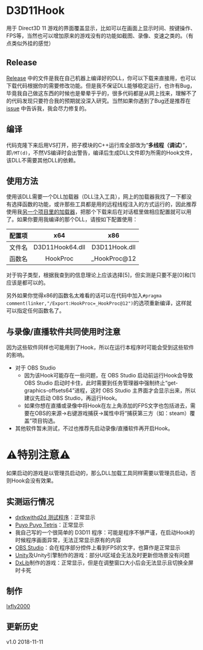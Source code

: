 # D3D11Hook
用于 Direct3D 11 游戏的界面覆盖显示，比如可以在画面上显示时间、按键操作、FPS等，当然也可以增加原来的游戏没有的功能如截图、录像、变速之类的。（有点类似外挂的感觉）

## Release
[Release](https://github.com/lxfly2000/D3D11Hook/releases) 中的文件是我在自己机器上编译好的DLL，你可以下载来直接用，也可以下载代码根据你的需要修改功能。但是我不保证DLL能够稳定运行，也许有Bug，毕竟我自己做这东西的时候也是晕晕乎乎的，很多代码都是从网上找来，理解不了的代码发现只要符合我的预期就没深入研究。当然如果你遇到了Bug还是推荐在 [issue](https://github.com/lxfly2000/D3D11Hook/issues) 中告诉我，我会尽力修复的。

## 编译
代码克隆下来后用VS打开，把子模块的C++运行库全部改为“**多线程（调试）**”，即`/MT(d)`，不然VS编译时会出警告，编译后生成DLL文件即为所需的Hook文件，该DLL不需要其他DLL的依赖。

## 使用方法
使用该DLL需要一个DLL加载器（DLL注入工具），网上的加载器我找了一下都没有选择函数的功能，或许那些工具都是用的远程线程注入的方式运行的，因此推荐使用我[另一个项目里的加载器](https://github.com/lxfly2000/hookmidi)，把那个下载来后在对话框里做相应配置就可以用了。如果你要用我编译的那个DLL，请按如下配置使用：

|配置项|x64|x86|
|:-:|:-:|:-:|
|文件名|D3D11Hook64.dll|D3D11Hook.dll|
|函数名|HookProc|_HookProc@12|

对于钩子类型，根据我查到的信息理论上应该选择[5]，但实测是只要不是[0]和[1]应该是都可以的。

另外如果你觉得x86的函数名太难看的话可以在代码中加入`#pragma comment(linker,"/Export:HookProc=_HookProc@12")`的选项重新编译，这样就可以指定任何函数名了。

## 与录像/直播软件共同使用时注意
因为这些软件同样也可能用到了Hook，所以在运行本程序时可能会受到这些软件的影响。
* 对于 OBS Studio
  * 因为该Hook可能存在一些问题，在 OBS Studio 启动前运行Hook会导致 OBS Studio 启动时卡住，此时需要到任务管理器中强制终止“get-graphics-offsets64”进程，这时 OBS Studio 主界面才会显示出来，所以建议先启动 OBS Studio，再运行Hook。
  * 如果你想在直播或录像中将Hook在左上角添加的FPS文字也包括进去，需要在OBS的来源→右键游戏捕获→属性中将“捕获第三方（如：steam）覆盖”项目钩选。
* 其他软件暂未测试，不过也推荐先启动录像/直播软件再开启Hook。

# ⚠特别注意⚠
如果启动的游戏是以管理员启动的，那么DLL加载工具同样需要以管理员启动，否则Hook会没有效果。

## 实测运行情况
* [dxtkwithd2d 测试程序](https://github.com/lxfly2000/dxtkwithd2d)：正常显示
* [Puyo Puyo Tetris](http://puyo.sega.com/tetris/)：正常显示
* 我自己写的一个很简单的 D3D11 程序：可能是程序不够严谨，在启动Hook的时候程序画面异常，无法正常显示原有的内容
* [OBS Studio](https://obsproject.com/)：会在程序部分控件上看到FPS的文字，也算作是正常显示
* [Unity](https://unity3d.com)及Unity引擎制作的游戏：部分UI区域会无法及时更新但场景没有问题
* [DxLib](http://dxlib.o.oo7.jp)制作的游戏：正常显示，但是在调整窗口大小后会无法显示且切换全屏时卡死

## 制作
[lxfly2000](https://github.com/lxfly2000)

## 更新历史
v1.0 2018-11-11
